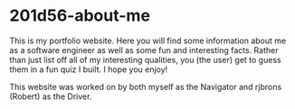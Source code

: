 # 201d56-about-me

This is my portfolio website. Here you will find some information about me as a software engineer as well as some fun and interesting facts. Rather than just list off all of my interesting qualities, you (the user) get to guess them in a fun quiz I built. I hope you enjoy!

This website was worked on by both myself as the Navigator and rjbrons (Robert) as the Driver.